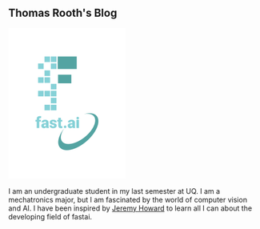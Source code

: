 ## Thomas Rooth's Blog

![Image of fast.ai logo](images/logo.png)

I am an undergraduate student in my last semester at UQ. I am a mechatronics major, but I am fascinated by the world of computer vision and AI.
I have been inspired by [Jeremy Howard](https://au.linkedin.com/in/howardjeremy) to learn all I can about the developing field of fastai.
